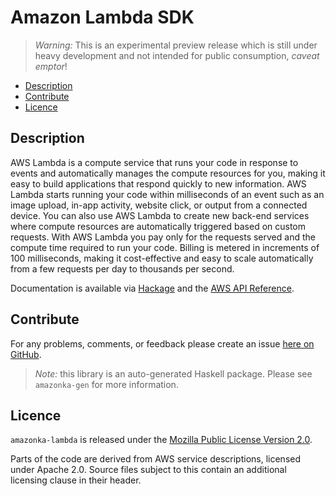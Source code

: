 # Amazon Lambda SDK

> _Warning:_ This is an experimental preview release which is still under heavy development and not intended for public consumption, _caveat emptor_!

* [Description](#description)
* [Contribute](#contribute)
* [Licence](#licence)

## Description

AWS Lambda is a compute service that runs your code in response to events and
automatically manages the compute resources for you, making it easy to build
applications that respond quickly to new information. AWS Lambda starts
running your code within milliseconds of an event such as an image upload,
in-app activity, website click, or output from a connected device. You can
also use AWS Lambda to create new back-end services where compute resources
are automatically triggered based on custom requests. With AWS Lambda you pay
only for the requests served and the compute time required to run your code.
Billing is metered in increments of 100 milliseconds, making it
cost-effective and easy to scale automatically from a few requests per day to
thousands per second.

Documentation is available via [Hackage](http://hackage.haskell.org/package/amazonka-lambda)
and the [AWS API Reference](http://docs.aws.amazon.com/lambda/latest/dg/API_Reference.html).


## Contribute

For any problems, comments, or feedback please create an issue [here on GitHub](https://github.com/brendanhay/amazonka/issues).

> _Note:_ this library is an auto-generated Haskell package. Please see `amazonka-gen` for more information.


## Licence

`amazonka-lambda` is released under the [Mozilla Public License Version 2.0](http://www.mozilla.org/MPL/).

Parts of the code are derived from AWS service descriptions, licensed under Apache 2.0.
Source files subject to this contain an additional licensing clause in their header.
